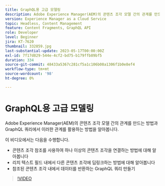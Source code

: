```yaml
---
title: GraphQL용 고급 모델링
description: Adobe Experience Manager(AEM)의 콘텐츠 조각 모델 간의 관계를 만드는 방법과 GraphQL 쿼리에서 이러한 관계를 활용하는 방법을 알아봅니다.
version: Experience Manager as a Cloud Service
topic: Headless, Content Management
feature: Content Fragments, GraphQL API
role: Developer
level: Beginner
jira: KT-7620
thumbnail: 332859.jpg
last-substantial-update: 2023-05-17T00:00:00Z
exl-id: 7f17d829-544e-4cf2-bd75-b179ffb89bf5
duration: 334
source-git-commit: 48433a5367c281cf5a1c106b08a1306f1b0e8ef4
workflow-type: tm+mt
source-wordcount: '98'
ht-degree: 0%

---
```


# GraphQL용 고급 모델링

Adobe Experience Manager(AEM)의 콘텐츠 조각 모델 간의 관계를 만드는 방법과 GraphQL 쿼리에서 이러한 관계를 활용하는 방법을 알아봅니다.

이 비디오에서는 다음을 수행합니다.

+ 콘텐츠 조각 참조를 사용하여 하나 이상의 콘텐츠 조각을 연결하는 방법에 대해 알아봅니다
+ 리치 텍스트 필드 내에서 다른 콘텐츠 조각에 딥링크하는 방법에 대해 알아봅니다
+ 참조된 콘텐츠 조각 내에서 데이터를 반환하는 GraphQL 쿼리 만들기

>[!VIDEO](https://video.tv.adobe.com/v/3412902?quality=12&learn=on&captions=kor)

